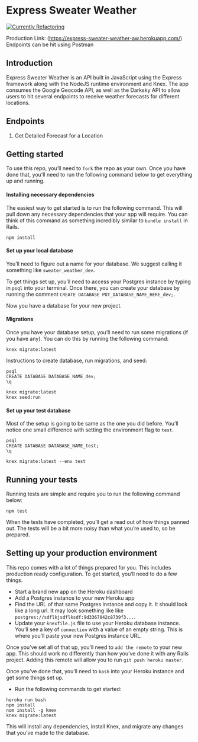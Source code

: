 # Express Sweater Weather

[![Currently Refactoring](https://travis-ci.com/turingschool-examples/all-your-base.svg?branch=master)](https://travis-ci.com/turingschool-examples/all-your-base)

Production Link: (https://express-sweater-weather-aw.herokuapp.com/)
Endpoints can be hit using Postman

## Introduction
Express Sweater Weather is an API built in JavaScript using the Express framework along with the NodeJS runtime environment and Knex.  The app consumes the Google Geocode API, as well as the Darksky API to allow users to hit several endpoints to receive weather forecasts for different locations.

## Endpoints
1. Get Detailed Forecast for a Location

## Getting started
To use this repo, you’ll need to `fork` the repo as your own. Once you have done that, you’ll need to run the following command below to get everything up and running. 

#### Installing necessary dependencies
The easiest way to get started is to run the following command. This will pull down any necessary dependencies that your app will require. You can think of this command as something incredibly similar to `bundle install` in Rails. 

`npm install`

#### Set up your local database
You’ll need to figure out a name for your database. We suggest calling it something like `sweater_weather_dev`.  

To get things set up, you’ll need to access your Postgres instance by typing in `psql` into your terminal. Once there, you can create your database by running the comment `CREATE DATABASE PUT_DATABASE_NAME_HERE_dev;`. 

Now you have a database for your new project.

#### Migrations
Once you have your database setup, you’ll need to run some migrations (if you have any). You can do this by running the following command: 

`knex migrate:latest`


Instructions to create database, run migrations, and seed: 
```
psql
CREATE DATABASE DATABASE_NAME_dev;
\q

knex migrate:latest
knex seed:run
```

#### Set up your test database
Most of the setup is going to be same as the one you did before. You’ll notice one small difference with setting the environment flag to `test`.  

```
psql
CREATE DATABASE DATABASE_NAME_test;
\q

knex migrate:latest --env test
```

## Running your tests
Running tests are simple and require you to run the following command below: 

`npm test`

When the tests have completed, you’ll get a read out of how things panned out. The tests will be a bit more noisy than what you’re used to, so be prepared. 

## Setting up your production environment
This repo comes with a lot of things prepared for you. This includes production ready configuration. To get started, you’ll need to do a few things. 

- Start a brand new app on the Heroku dashboard 
- Add a Postgres instance to your new Heroku app
- Find the URL of that same Postgres instance and copy it. It should look like a long url. It may look something like like `postgres://sdflkjsdflksdf:9d3367042c8739f3...`.
- Update your `knexfile.js` file to use your Heroku database instance. You’ll see a key of `connection` with a value of an empty string. This is where you’ll paste your new Postgres instance URL. 

Once you’ve set all of that up, you’ll need to `add the remote` to your new app. This should work no differently than how you’ve done it with any Rails project. Adding this remote will allow you to run `git push heroku master`. 

Once you’ve done that, you’ll need to `bash` into your Heroku instance and get some things set up. 

- Run the following commands to get started:
```
heroku run bash
npm install
nom install -g knex
knex migrate:latest
```

This will install any dependencies, install Knex, and migrate any changes that you’ve made to the database. 
